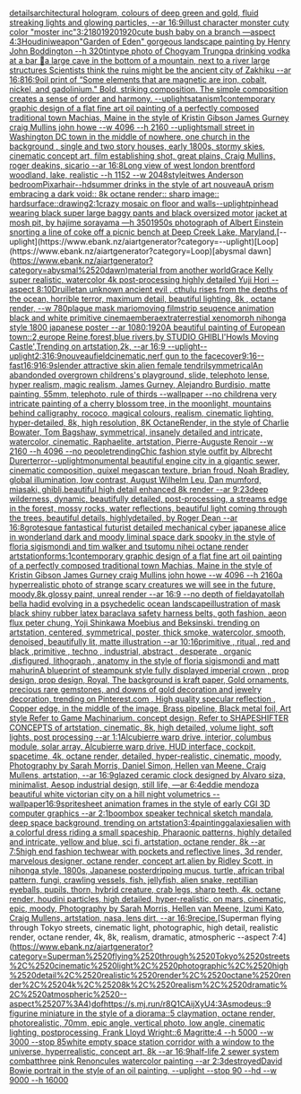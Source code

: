 [details](https://www.ebank.nz/aiartgenerator?category=details)[architectural hologram, colours of deep green and gold, fluid streaking lights and glowing particles, --ar 16:9](https://www.ebank.nz/aiartgenerator?category=architectural%2520hologram%2C%2520colours%2520of%2520deep%2520green%2520and%2520gold%2C%2520fluid%2520streaking%2520lights%2520and%2520glowing%2520particles%2C%2520--ar%252016%3A9)[illust character monster cuty color "moster inc"](https://www.ebank.nz/aiartgenerator?category=illust%2520character%2520monster%2520cuty%2520color%2520%22moster%2520inc%22)[3:2](https://www.ebank.nz/aiartgenerator?category=3%3A2)[180](https://www.ebank.nz/aiartgenerator?category=180)[1920](https://www.ebank.nz/aiartgenerator?category=1920)[1920](https://www.ebank.nz/aiartgenerator?category=1920)[cute bush baby on a branch —aspect 4:3](https://www.ebank.nz/aiartgenerator?category=cute%2520bush%2520baby%2520on%2520a%2520branch%2520%E2%80%94aspect%25204%3A3)[Houdini](https://www.ebank.nz/aiartgenerator?category=Houdini)[weapon](https://www.ebank.nz/aiartgenerator?category=weapon)["Garden of Eden" gorgeous landscape painting by Henry John Boddington --h 320](https://www.ebank.nz/aiartgenerator?category=%22Garden%2520of%2520Eden%22%2520gorgeous%2520landscape%2520painting%2520by%2520Henry%2520John%2520Boddington%2520--h%2520320)[tintype photo of Chogyam Trungpa drinking vodka at a bar 🍻](https://www.ebank.nz/aiartgenerator?category=tintype%2520photo%2520of%2520Chogyam%2520Trungpa%2520drinking%2520vodka%2520at%2520a%2520bar%2520%F0%9F%8D%BB)[a large cave in the bottom of a mountain, next to a river large structures Scientists think the ruins might be the ancient city of Zakhiku --ar 16:8](https://www.ebank.nz/aiartgenerator?category=a%2520large%2520cave%2520in%2520the%2520bottom%2520of%2520a%2520mountain%2C%2520next%2520to%2520a%2520river%2520large%2520structures%2520Scientists%2520think%2520the%2520ruins%2520might%2520be%2520the%2520ancient%2520city%2520of%2520Zakhiku%2520--ar%252016%3A8)[16:9](https://www.ebank.nz/aiartgenerator?category=16%3A9)[oil print of “Some elements that are magnetic are iron, cobalt, nickel, and gadolinium." Bold, striking composition. The simple composition creates a sense of order and harmony.  --uplight](https://www.ebank.nz/aiartgenerator?category=oil%2520print%2520of%2520%E2%80%9CSome%2520elements%2520that%2520are%2520magnetic%2520are%2520iron%2C%2520cobalt%2C%2520nickel%2C%2520and%2520gadolinium.%22%2520Bold%2C%2520striking%2520composition.%2520The%2520simple%2520composition%2520creates%2520a%2520sense%2520of%2520order%2520and%2520harmony.%2520%2520--uplight)[satanism](https://www.ebank.nz/aiartgenerator?category=satanism)[1](https://www.ebank.nz/aiartgenerator?category=1)[contemporary graphic design of a flat fine art oil painting of a perfectly composed traditional town Machias, Maine in the style of Kristin Gibson James Gurney craig Mullins john howe --w 4096 --h 2160 --uplight](https://www.ebank.nz/aiartgenerator?category=contemporary%2520graphic%2520design%2520of%2520a%2520flat%2520fine%2520art%2520oil%2520painting%2520of%2520a%2520perfectly%2520composed%2520traditional%2520town%2520Machias%2C%2520Maine%2520in%2520the%2520style%2520of%2520Kristin%2520Gibson%2520James%2520Gurney%2520craig%2520Mullins%2520john%2520howe%2520--w%25204096%2520--h%25202160%2520--uplight)[small street in Washington DC town in the middle of nowhere, one church in the background , single and two story houses, early 1800s, stormy skies, cinematic concept art, film establishing shot, great plains, Craig Mullins, roger deakins, sicario --ar 16:8](https://www.ebank.nz/aiartgenerator?category=small%2520street%2520in%2520Washington%2520DC%2520town%2520in%2520the%2520middle%2520of%2520nowhere%2C%2520one%2520church%2520in%2520the%2520background%2520%2C%2520single%2520and%2520two%2520story%2520houses%2C%2520early%25201800s%2C%2520stormy%2520skies%2C%2520cinematic%2520concept%2520art%2C%2520film%2520establishing%2520shot%2C%2520great%2520plains%2C%2520Craig%2520Mullins%2C%2520roger%2520deakins%2C%2520sicario%2520--ar%252016%3A8)[Long view of west london brentford woodland, lake, realistic  --h 1152 --w 2048](https://www.ebank.nz/aiartgenerator?category=Long%2520view%2520of%2520west%2520london%2520brentford%2520woodland%2C%2520lake%2C%2520realistic%2520%2520--h%25201152%2520--w%25202048)[style](https://www.ebank.nz/aiartgenerator?category=style)[it](https://www.ebank.nz/aiartgenerator?category=it)[wes Anderson bedroom](https://www.ebank.nz/aiartgenerator?category=wes%2520Anderson%2520bedroom)[Pixar](https://www.ebank.nz/aiartgenerator?category=Pixar)[hair](https://www.ebank.nz/aiartgenerator?category=hair)[--hd](https://www.ebank.nz/aiartgenerator?category=--hd)[summer drinks in the style of art nouveau](https://www.ebank.nz/aiartgenerator?category=summer%2520drinks%2520in%2520the%2520style%2520of%2520art%2520nouveau)[A prism embracing a dark void:: 8k octane render:: sharp image:: hardsurface::](https://www.ebank.nz/aiartgenerator?category=A%2520prism%2520embracing%2520a%2520dark%2520void%3A%3A%25208k%2520octane%2520render%3A%3A%2520sharp%2520image%3A%3A%2520hardsurface%3A%3A)[drawing](https://www.ebank.nz/aiartgenerator?category=drawing)[2:1](https://www.ebank.nz/aiartgenerator?category=2%3A1)[crazy mosaic on floor and walls](https://www.ebank.nz/aiartgenerator?category=crazy%2520mosaic%2520on%2520floor%2520and%2520walls)[--uplight](https://www.ebank.nz/aiartgenerator?category=--uplight)[pinhead wearing black super large baggy pants and black oversized motor jacket at mosh pit, by hajime sorayama —h 350](https://www.ebank.nz/aiartgenerator?category=pinhead%2520wearing%2520black%2520super%2520large%2520baggy%2520pants%2520and%2520black%2520oversized%2520motor%2520jacket%2520at%2520mosh%2520pit%2C%2520by%2520hajime%2520sorayama%2520%E2%80%94h%2520350)[1950s photograph of Albert Einstein snorting a line of coke off a picnic bench at Deep Creek Lake, Maryland.](https://www.ebank.nz/aiartgenerator?category=1950s%2520photograph%2520of%2520Albert%2520Einstein%2520snorting%2520a%2520line%2520of%2520coke%2520off%2520a%2520picnic%2520bench%2520at%2520Deep%2520Creek%2520Lake%2C%2520Maryland.)[--uplight](https://www.ebank.nz/aiartgenerator?category=--uplight)[Loop](https://www.ebank.nz/aiartgenerator?category=Loop)[abysmal dawn](https://www.ebank.nz/aiartgenerator?category=abysmal%2520dawn)[material from another world](https://www.ebank.nz/aiartgenerator?category=material%2520from%2520another%2520world)[Grace Kelly super realistic, watercolor 4k post-processing highly detailed Yuji Hori --aspect 8:10](https://www.ebank.nz/aiartgenerator?category=Grace%2520Kelly%2520super%2520realistic%2C%2520watercolor%25204k%2520post-processing%2520highly%2520detailed%2520Yuji%2520Hori%2520--aspect%25208%3A10)[Druillet](https://www.ebank.nz/aiartgenerator?category=Druillet)[an unknown ancient evil , cthulu  rises from the depths of the ocean, horrible terror,   maximum detail, beautiful lighting,  8k , octane render, --w 780](https://www.ebank.nz/aiartgenerator?category=an%2520unknown%2520ancient%2520evil%2520%2C%2520cthulu%2520%2520rises%2520from%2520the%2520depths%2520of%2520the%2520ocean%2C%2520horrible%2520terror%2C%2520%2520%2520maximum%2520detail%2C%2520beautiful%2520lighting%2C%2520%25208k%2520%2C%2520octane%2520render%2C%2520--w%2520780)[plague mask mario](https://www.ebank.nz/aiartgenerator?category=plague%2520mask%2520mario)[moving filmstrip seuqence animation black and white primitive cinema](https://www.ebank.nz/aiartgenerator?category=moving%2520filmstrip%2520seuqence%2520animation%2520black%2520and%2520white%2520primitive%2520cinema)[embera](https://www.ebank.nz/aiartgenerator?category=embera)[extraterrestial xenomorph nihonga style 1800 japanese poster --ar 1080:1920](https://www.ebank.nz/aiartgenerator?category=extraterrestial%2520xenomorph%2520nihonga%2520style%25201800%2520japanese%2520poster%2520--ar%25201080%3A1920)[A beautiful painting of European town::2,europe Reine,forest,blue rivers,by STUDIO GHIBLI'Howls Moving Castle',Trending on artstation,2k, --ar 16:9 --uplight](https://www.ebank.nz/aiartgenerator?category=A%2520beautiful%2520painting%2520of%2520European%2520town%3A%3A2%2Ceurope%2520Reine%2Cforest%2Cblue%2520rivers%2Cby%2520STUDIO%2520GHIBLI%27Howls%2520Moving%2520Castle%27%2CTrending%2520on%2520artstation%2C2k%2C%2520--ar%252016%3A9%2520--uplight)[--uplight](https://www.ebank.nz/aiartgenerator?category=--uplight)[2:3](https://www.ebank.nz/aiartgenerator?category=2%3A3)[16:9](https://www.ebank.nz/aiartgenerator?category=16%3A9)[nouveau](https://www.ebank.nz/aiartgenerator?category=nouveau)[field](https://www.ebank.nz/aiartgenerator?category=field)[cinematic,](https://www.ebank.nz/aiartgenerator?category=cinematic%2C)[nerf gun to the face](https://www.ebank.nz/aiartgenerator?category=nerf%2520gun%2520to%2520the%2520face)[cover](https://www.ebank.nz/aiartgenerator?category=cover)[9:16](https://www.ebank.nz/aiartgenerator?category=9%3A16)[--fast](https://www.ebank.nz/aiartgenerator?category=--fast)[16:9](https://www.ebank.nz/aiartgenerator?category=16%3A9)[16:9](https://www.ebank.nz/aiartgenerator?category=16%3A9)[slender attractive skin alien female tendril](https://www.ebank.nz/aiartgenerator?category=slender%2520attractive%2520skin%2520alien%2520female%2520tendril)[symmetrical](https://www.ebank.nz/aiartgenerator?category=symmetrical)[An abandonded overgrown childrens's playground, slide, telephoto lense, hyper realism, magic realism, James Gurney, Alejandro Burdisio, matte painting, 55mm, telephoto, rule of thirds --wallpaper --no children](https://www.ebank.nz/aiartgenerator?category=An%2520abandonded%2520overgrown%2520childrens%27s%2520playground%2C%2520slide%2C%2520telephoto%2520lense%2C%2520hyper%2520realism%2C%2520magic%2520realism%2C%2520James%2520Gurney%2C%2520Alejandro%2520Burdisio%2C%2520matte%2520painting%2C%252055mm%2C%2520telephoto%2C%2520rule%2520of%2520thirds%2520--wallpaper%2520--no%2520children)[a very intricate painting of a cherry blossom tree, in the moonlight, mountains behind calligraphy, rococo, magical colours, realism, cinematic lighting, hyper-detailed, 8k, high resolution, 8K OctaneRender, in the style of Charlie Bowater, Tom Bagshaw, symmetrical, insanely detailed and intricate, watercolor, cinematic, Raphaelite, artstation, Pierre-Auguste Renoir --w 2160 --h 4096 --no people](https://www.ebank.nz/aiartgenerator?category=a%2520very%2520intricate%2520painting%2520of%2520a%2520cherry%2520blossom%2520tree%2C%2520in%2520the%2520moonlight%2C%2520mountains%2520behind%2520calligraphy%2C%2520rococo%2C%2520magical%2520colours%2C%2520realism%2C%2520cinematic%2520lighting%2C%2520hyper-detailed%2C%25208k%2C%2520high%2520resolution%2C%25208K%2520OctaneRender%2C%2520in%2520the%2520style%2520of%2520Charlie%2520Bowater%2C%2520Tom%2520Bagshaw%2C%2520symmetrical%2C%2520insanely%2520detailed%2520and%2520intricate%2C%2520watercolor%2C%2520cinematic%2C%2520Raphaelite%2C%2520artstation%2C%2520Pierre-Auguste%2520Renoir%2520--w%25202160%2520--h%25204096%2520--no%2520people)[trending](https://www.ebank.nz/aiartgenerator?category=trending)[Chic fashion style outfit by Albrecht Durer](https://www.ebank.nz/aiartgenerator?category=Chic%2520fashion%2520style%2520outfit%2520by%2520Albrecht%2520Durer)[terror](https://www.ebank.nz/aiartgenerator?category=terror)[--uplight](https://www.ebank.nz/aiartgenerator?category=--uplight)[monumental beautiful engine city in a gigantic sewer, cinematic composition, quixel megascan texture, brian froud, Noah Bradley, global illumination, low contrast, August Wilhelm Leu, Dan mumford, miasaki, ghibli,beautiful high detail enhanced 8k render --ar 9:23](https://www.ebank.nz/aiartgenerator?category=monumental%2520beautiful%2520engine%2520city%2520in%2520a%2520gigantic%2520sewer%2C%2520cinematic%2520composition%2C%2520quixel%2520megascan%2520texture%2C%2520brian%2520froud%2C%2520Noah%2520Bradley%2C%2520global%2520illumination%2C%2520low%2520contrast%2C%2520August%2520Wilhelm%2520Leu%2C%2520Dan%2520mumford%2C%2520miasaki%2C%2520ghibli%2Cbeautiful%2520high%2520detail%2520enhanced%25208k%2520render%2520--ar%25209%3A23)[deep wilderness, dynamic, beautifully detailed, post-processing, a streams edge in the forest, mossy rocks, water reflections, beautiful light coming through the trees, beautiful details, highlydetailed, by Roger Dean --ar 16:8](https://www.ebank.nz/aiartgenerator?category=deep%2520wilderness%2C%2520dynamic%2C%2520beautifully%2520detailed%2C%2520post-processing%2C%2520a%2520streams%2520edge%2520in%2520the%2520forest%2C%2520mossy%2520rocks%2C%2520water%2520reflections%2C%2520beautiful%2520light%2520coming%2520through%2520the%2520trees%2C%2520beautiful%2520details%2C%2520highlydetailed%2C%2520by%2520Roger%2520Dean%2520--ar%252016%3A8)[grotesque fantastical futurist detailed mechanical cyber japanese alice in wonderland dark and moody liminal space dark spooky in the style of floria sigismondi and tim walker and tsutomu nihei octane render artstation](https://www.ebank.nz/aiartgenerator?category=grotesque%2520fantastical%2520futurist%2520detailed%2520mechanical%2520cyber%2520japanese%2520alice%2520in%2520wonderland%2520dark%2520and%2520moody%2520liminal%2520space%2520dark%2520spooky%2520in%2520the%2520style%2520of%2520floria%2520sigismondi%2520and%2520tim%2520walker%2520and%2520tsutomu%2520nihei%2520octane%2520render%2520artstation)[forms:1](https://www.ebank.nz/aiartgenerator?category=forms%3A1)[contemporary graphic design of a flat fine art oil painting of a perfectly composed traditional town Machias, Maine in the style of Kristin Gibson James Gurney craig Mullins john howe --w 4096 --h 2160](https://www.ebank.nz/aiartgenerator?category=contemporary%2520graphic%2520design%2520of%2520a%2520flat%2520fine%2520art%2520oil%2520painting%2520of%2520a%2520perfectly%2520composed%2520traditional%2520town%2520Machias%2C%2520Maine%2520in%2520the%2520style%2520of%2520Kristin%2520Gibson%2520James%2520Gurney%2520craig%2520Mullins%2520john%2520howe%2520--w%25204096%2520--h%25202160)[a hyperrealistic photo of strange scary creatures we will see in the future, moody,8k,glossy paint, unreal render --ar 16:9 --no depth of field](https://www.ebank.nz/aiartgenerator?category=a%2520hyperrealistic%2520photo%2520of%2520strange%2520scary%2520creatures%2520we%2520will%2520see%2520in%2520the%2520future%2C%2520moody%2C8k%2Cglossy%2520paint%2C%2520unreal%2520render%2520--ar%252016%3A9%2520--no%2520depth%2520of%2520field)[ayatollah bella hadid evolving in a psychedelic ocean landscape](https://www.ebank.nz/aiartgenerator?category=ayatollah%2520bella%2520hadid%2520evolving%2520in%2520a%2520psychedelic%2520ocean%2520landscape)[illustration of mask black shiny rubber latex baraclava safety harness belts, goth fashion, aeon flux peter chung, Yoji Shinkawa Moebius and Beksinski. trending on artstation, centered, symmetrical, poster, thick smoke, watercolor, smooth, denoised, beautifully lit, matte illustration --ar 10:16](https://www.ebank.nz/aiartgenerator?category=illustration%2520of%2520mask%2520black%2520shiny%2520rubber%2520latex%2520baraclava%2520safety%2520harness%2520belts%2C%2520goth%2520fashion%2C%2520aeon%2520flux%2520peter%2520chung%2C%2520Yoji%2520Shinkawa%2520Moebius%2520and%2520Beksinski.%2520trending%2520on%2520artstation%2C%2520centered%2C%2520symmetrical%2C%2520poster%2C%2520thick%2520smoke%2C%2520watercolor%2C%2520smooth%2C%2520denoised%2C%2520beautifully%2520lit%2C%2520matte%2520illustration%2520--ar%252010%3A16)[primitive , ritual , red and black ,primitive , techno , industrial, abstract , desperate , organic ,disfigured, lithograph , anatomy in the style of floria sigismondi and matt mahurin](https://www.ebank.nz/aiartgenerator?category=primitive%2520%2C%2520ritual%2520%2C%2520red%2520and%2520black%2520%2Cprimitive%2520%2C%2520techno%2520%2C%2520industrial%2C%2520abstract%2520%2C%2520desperate%2520%2C%2520organic%2520%2Cdisfigured%2C%2520lithograph%2520%2C%2520anatomy%2520in%2520the%2520style%2520of%2520floria%2520sigismondi%2520and%2520matt%2520mahurin)[A blueprint of steampunk style fully displayed imperial crown , prop design, prop design, Royal, The background is kraft paper,  Gold ornaments, precious rare gemstones,  and downs of gold decoration and jewelry decoration,  trending on Pinterest.com  , High quality specular reflection ,  Copper  edge, in the middle of the image, Brass pipeline,  Black metal foil,  Art style Refer to Game Machinarium.  concept design, Refer to SHAPESHIFTER CONCEPTS  of artstation, cinematic,  8k, high detailed,  volume light,  soft lights,  post processing    --ar 1:1](https://www.ebank.nz/aiartgenerator?category=A%2520blueprint%2520of%2520steampunk%2520style%2520fully%2520displayed%2520imperial%2520crown%2520%2C%2520prop%2520design%2C%2520prop%2520design%2C%2520Royal%2C%2520The%2520background%2520is%2520kraft%2520paper%2C%2520%2520Gold%2520ornaments%2C%2520precious%2520rare%2520gemstones%2C%2520%2520and%2520downs%2520of%2520gold%2520decoration%2520and%2520jewelry%2520decoration%2C%2520%2520trending%2520on%2520Pinterest.com%2520%2520%2C%2520High%2520quality%2520specular%2520reflection%2520%2C%2520%2520Copper%2520%2520edge%2C%2520in%2520the%2520middle%2520of%2520the%2520image%2C%2520Brass%2520pipeline%2C%2520%2520Black%2520metal%2520foil%2C%2520%2520Art%2520style%2520Refer%2520to%2520Game%2520Machinarium.%2520%2520concept%2520design%2C%2520Refer%2520to%2520SHAPESHIFTER%2520CONCEPTS%2520%2520of%2520artstation%2C%2520cinematic%2C%2520%25208k%2C%2520high%2520detailed%2C%2520%2520volume%2520light%2C%2520%2520soft%2520lights%2C%2520%2520post%2520processing%2520%2520%2520%2520--ar%25201%3A1)[Alcubierre warp drive, interior, columbus module, solar array, Alcubierre warp drive, HUD interface, cockpit, spacetime, 4k, octane render, detailed, hyper-realistic, cinematic, moody, Photography by Sarah Morris, Daniel Simon, Hellen van Meene, Craig Mullens, artstation, --ar 16:9](https://www.ebank.nz/aiartgenerator?category=Alcubierre%2520warp%2520drive%2C%2520interior%2C%2520columbus%2520module%2C%2520solar%2520array%2C%2520Alcubierre%2520warp%2520drive%2C%2520HUD%2520interface%2C%2520cockpit%2C%2520spacetime%2C%25204k%2C%2520octane%2520render%2C%2520detailed%2C%2520hyper-realistic%2C%2520cinematic%2C%2520moody%2C%2520Photography%2520by%2520Sarah%2520Morris%2C%2520Daniel%2520Simon%2C%2520Hellen%2520van%2520Meene%2C%2520Craig%2520Mullens%2C%2520artstation%2C%2520--ar%252016%3A9)[glazed ceramic clock designed by Alvaro siza, minimalist, Aesop industrial design, still life, —ar 6:4](https://www.ebank.nz/aiartgenerator?category=glazed%2520ceramic%2520clock%2520designed%2520by%2520Alvaro%2520siza%2C%2520minimalist%2C%2520Aesop%2520industrial%2520design%2C%2520still%2520life%2C%2520%E2%80%94ar%25206%3A4)[eddie mendoza beautiful white victorian city on a hill night volumetrics --wallpaper](https://www.ebank.nz/aiartgenerator?category=eddie%2520mendoza%2520beautiful%2520white%2520victorian%2520city%2520on%2520a%2520hill%2520night%2520volumetrics%2520--wallpaper)[16:9](https://www.ebank.nz/aiartgenerator?category=16%3A9)[spritesheet animation frames in the style of early CGI 3D computer graphics --ar 2:1](https://www.ebank.nz/aiartgenerator?category=spritesheet%2520animation%2520frames%2520in%2520the%2520style%2520of%2520early%2520CGI%25203D%2520computer%2520graphics%2520--ar%25202%3A1)[boombox speaker technical sketch mandala, deep space background, trending on artstation](https://www.ebank.nz/aiartgenerator?category=boombox%2520speaker%2520technical%2520sketch%2520mandala%2C%2520deep%2520space%2520background%2C%2520trending%2520on%2520artstation)[3:4](https://www.ebank.nz/aiartgenerator?category=3%3A4)[painting](https://www.ebank.nz/aiartgenerator?category=painting)[galaxies](https://www.ebank.nz/aiartgenerator?category=galaxies)[alien with a colorful dress riding a small spaceship, Pharaonic patterns, highly detailed and intricate, yellow and blue, sci fi, artstation, octane render, 8k --ar 7:5](https://www.ebank.nz/aiartgenerator?category=alien%2520with%2520a%2520colorful%2520dress%2520riding%2520a%2520small%2520spaceship%2C%2520Pharaonic%2520patterns%2C%2520highly%2520detailed%2520and%2520intricate%2C%2520yellow%2520and%2520blue%2C%2520sci%2520fi%2C%2520artstation%2C%2520octane%2520render%2C%25208k%2520--ar%25207%3A5)[high end fashion techwear with pockets and reflective lines, 3d render, marvelous designer, octane render, concept art,](https://www.ebank.nz/aiartgenerator?category=high%2520end%2520fashion%2520techwear%2520with%2520pockets%2520and%2520reflective%2520lines%2C%25203d%2520render%2C%2520marvelous%2520designer%2C%2520octane%2520render%2C%2520concept%2520art%2C)[alien by Ridley Scott, in nihonga style, 1800s, Japanese poster](https://www.ebank.nz/aiartgenerator?category=alien%2520by%2520Ridley%2520Scott%2C%2520in%2520nihonga%2520style%2C%25201800s%2C%2520Japanese%2520poster)[dripping mucus, turtle, african tribal pattern, fungi, crawling vessels, fish, jellyfish, alien snake, reptillian eyeballs, pupils, thorn, hybrid creature, crab legs, sharp teeth, 4k, octane render, houdini particles, high detailed, hyper-realistic, on mars, cinematic, epic, moody, Photography by Sarah Morris, Hellen van Meene, Izumi Kato, Craig Mullens, artstation, nasa, lens dirt, --ar 16:9](https://www.ebank.nz/aiartgenerator?category=dripping%2520mucus%2C%2520turtle%2C%2520african%2520tribal%2520pattern%2C%2520fungi%2C%2520crawling%2520vessels%2C%2520fish%2C%2520jellyfish%2C%2520alien%2520snake%2C%2520reptillian%2520eyeballs%2C%2520pupils%2C%2520thorn%2C%2520hybrid%2520creature%2C%2520crab%2520legs%2C%2520sharp%2520teeth%2C%25204k%2C%2520octane%2520render%2C%2520houdini%2520particles%2C%2520high%2520detailed%2C%2520hyper-realistic%2C%2520on%2520mars%2C%2520cinematic%2C%2520epic%2C%2520moody%2C%2520Photography%2520by%2520Sarah%2520Morris%2C%2520Hellen%2520van%2520Meene%2C%2520Izumi%2520Kato%2C%2520Craig%2520Mullens%2C%2520artstation%2C%2520nasa%2C%2520lens%2520dirt%2C%2520--ar%252016%3A9)[recipe.](https://www.ebank.nz/aiartgenerator?category=recipe.)[Superman flying through Tokyo streets, cinematic light, photographic, high detail, realistic render, octane render, 4k, 8k, realism, dramatic, atmospheric --aspect 7:4](https://www.ebank.nz/aiartgenerator?category=Superman%2520flying%2520through%2520Tokyo%2520streets%2C%2520cinematic%2520light%2C%2520photographic%2C%2520high%2520detail%2C%2520realistic%2520render%2C%2520octane%2520render%2C%25204k%2C%25208k%2C%2520realism%2C%2520dramatic%2C%2520atmospheric%2520--aspect%25207%3A4)[dof](https://www.ebank.nz/aiartgenerator?category=dof)[<https://s.mj.run/r8Q1CAijXyU>](https://www.ebank.nz/aiartgenerator?category=%3Chttps%3A//s.mj.run/r8Q1CAijXyU%3E)[4:3](https://www.ebank.nz/aiartgenerator?category=4%3A3)[Asmodeus::9 figurine miniature in the style of a diorama::5 claymation, octane render, photorealistic, 70mm, epic angle, vertical photo, low angle, cinematic lighting, postprocessing, Frank Lloyd Wright::6 Magritte:4 --h 5000 --w 3000 --stop 85](https://www.ebank.nz/aiartgenerator?category=Asmodeus%3A%3A9%2520figurine%2520miniature%2520in%2520the%2520style%2520of%2520a%2520diorama%3A%3A5%2520claymation%2C%2520octane%2520render%2C%2520photorealistic%2C%252070mm%2C%2520epic%2520angle%2C%2520vertical%2520photo%2C%2520low%2520angle%2C%2520cinematic%2520lighting%2C%2520postprocessing%2C%2520Frank%2520Lloyd%2520Wright%3A%3A6%2520Magritte%3A4%2520--h%25205000%2520--w%25203000%2520--stop%252085)[white empty space station corridor with a window to the universe, hyperrealistic, concept art, 8k --ar 16:9](https://www.ebank.nz/aiartgenerator?category=white%2520empty%2520space%2520station%2520corridor%2520with%2520a%2520window%2520to%2520the%2520universe%2C%2520hyperrealistic%2C%2520concept%2520art%2C%25208k%2520--ar%252016%3A9)[half-life 2 sewer system combat](https://www.ebank.nz/aiartgenerator?category=half-life%25202%2520sewer%2520system%2520combat)[three pink Renoncules watercolor painting --ar 2:3](https://www.ebank.nz/aiartgenerator?category=three%2520pink%2520Renoncules%2520watercolor%2520painting%2520--ar%25202%3A3)[destroyed](https://www.ebank.nz/aiartgenerator?category=destroyed)[David Bowie portrait in the style of an oil painting, --uplight --stop 90 --hd --w 9000 --h 16000](https://www.ebank.nz/aiartgenerator?category=David%2520Bowie%2520portrait%2520in%2520the%2520style%2520of%2520an%2520oil%2520painting%2C%2520--uplight%2520--stop%252090%2520--hd%2520--w%25209000%2520--h%252016000)
